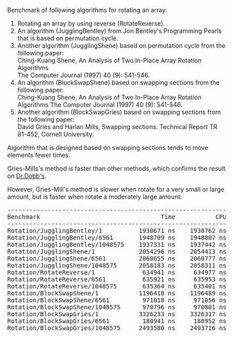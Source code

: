 Benchmark of following algorithms for rotating an array.
1. Rotating an array by using reverse (RotateReverse).
1. An algorithm (JugglingBentley) from Jon Bentley's Programming Pearls that is 
   based on permutation cycle.
1. Another algorithm (JugglingShene) based on permutation cycle from the 
   following paper:  
   Ching-Kuang Shene, An Analysis of Two In-Place Array Rotation Algorithms  
   The Computer Journal (1997) 40 (9): 541-546.  
1. An algorithm (BlockSwapShene) based on swapping sections from the following
   paper:  
   Ching-Kuang Shene,
   An Analysis of Two In-Place Array Rotation Algorithms
   The Computer Journal (1997) 40 (9): 541-546.
1. Another algorithm (BlockSwapGries) based on swapping sections from the
   following paper:  
   David Gries and Harlan Mills,
   Swapping sections.
   Technical Report TR 81-452, Cornell University.

Algorithm that is designed based on swapping sections tends to move elements
fewer times.

Gries-Mills's method is faster than other methods, which confirms the result on
[Dr.Dobb's](http://www.drdobbs.com/parallel/benchmarking-block-swapping-algorithms/232900395).

However, Gries-Mill's method is slower when rotate for a very small or large
amount, but is faster when rotate a moderately large amount.

<pre>
------------------------------------------------------------------------
Benchmark                                 Time           CPU Iterations
------------------------------------------------------------------------
Rotation/JugglingBentley/1          1930671 ns    1930762 ns        360
Rotation/JugglingBentley/6561       1948709 ns    1948807 ns        355
Rotation/JugglingBentley/1048575    1937331 ns    1937442 ns        359
Rotation/JugglingShene/1            2054296 ns    2054413 ns        339
Rotation/JugglingShene/6561         2060655 ns    2060777 ns        329
Rotation/JugglingShene/1048575      2058183 ns    2058311 ns        336
Rotation/RotateReverse/1             634941 ns     634977 ns       1072
Rotation/RotateReverse/6561          635921 ns     635953 ns       1055
Rotation/RotateReverse/1048575       635364 ns     635401 ns       1075
Rotation/BlockSwapShene/1           1196418 ns    1196489 ns        585
Rotation/BlockSwapShene/6561         971018 ns     971056 ns        713
Rotation/BlockSwapShene/1048575      970796 ns     970801 ns        703
Rotation/BlockSwapGries/1           3326233 ns    3326317 ns        210
Rotation/BlockSwapGries/6561         180941 ns     180952 ns       3804
Rotation/BlockSwapGries/1048575     2493580 ns    2493716 ns        281
</pre>
